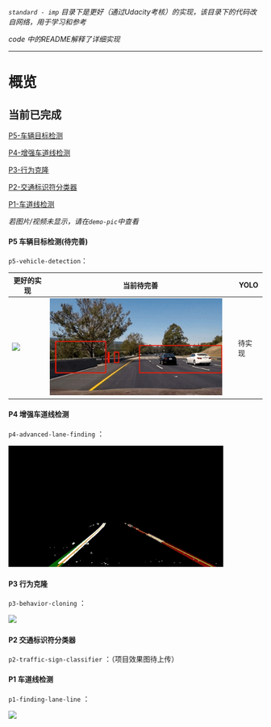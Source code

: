*`standard - imp` 目录下是更好（通过Udacity考核）的实现，该目录下的代码改自网络，用于学习和参考*

*code 中的README解释了详细实现*

---

# 概览

## 当前已完成

[P5-车辆目标检测](#p5)

[P4-增强车道线检测](#p4)

[P3-行为克隆](#p3)

[P2-交通标识符分类器](#p2)

[P1-车道线检测](#p1)

*若图片/视频未显示，请在`demo-pic`中查看*

#### P5 车辆目标检测(待完善)

<a id="p5"></a>

`p5-vehicle-detection`：

| 更好的实现                                             | 当前待完善                                             | YOLO |
| ------------------------------------------------- | ------------------------------------------------- | ---- |
| <img src="./demo-pic/p5_1.gif" style="width:95%"> | <img src="./demo-pic/p5_2.gif" style="width:95%"> | 待实现  |

#### P4 增强车道线检测

<a id="p4"></a>

`p4-advanced-lane-finding` ：

<img src="./demo-pic/p4.gif">

#### P3 行为克隆

<a id="p3"></a>

`p3-behavior-cloning` ：

<img src="./demo-pic/p3.gif">

#### P2 交通标识符分类器

<a id="p2"></a>

`p2-traffic-sign-classifier` ：（项目效果图待上传）

#### P1 车道线检测

<a id="p1"></a>

`p1-finding-lane-line` ：

<img src="./demo-pic/p1.gif">
